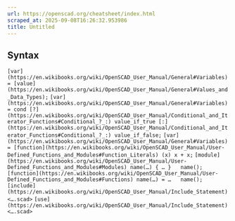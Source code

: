 ```yaml
---
url: https://openscad.org/cheatsheet/index.html
scraped_at: 2025-09-08T16:26:32.953986
title: Untitled
---
```


## Syntax

`[var](https://en.wikibooks.org/wiki/OpenSCAD_User_Manual/General#Variables) =
[value](https://en.wikibooks.org/wiki/OpenSCAD_User_Manual/General#Values_and_Data_Types);`
`[var](https://en.wikibooks.org/wiki/OpenSCAD_User_Manual/General#Variables) =
cond
[?](https://en.wikibooks.org/wiki/OpenSCAD_User_Manual/Conditional_and_Iterator_Functions#Conditional_?_:)
value_if_true
[:](https://en.wikibooks.org/wiki/OpenSCAD_User_Manual/Conditional_and_Iterator_Functions#Conditional_?_:)
value_if_false;`
`[var](https://en.wikibooks.org/wiki/OpenSCAD_User_Manual/General#Variables) =
[function](https://en.wikibooks.org/wiki/OpenSCAD_User_Manual/User-
Defined_Functions_and_Modules#Function_Literals) (x) x + x;`
`[module](https://en.wikibooks.org/wiki/OpenSCAD_User_Manual/User-
Defined_Functions_and_Modules#Modules) name(…) { … }  
name();` `[function](https://en.wikibooks.org/wiki/OpenSCAD_User_Manual/User-
Defined_Functions_and_Modules#Functions) name(…) = …  
name();`
`[include](https://en.wikibooks.org/wiki/OpenSCAD_User_Manual/Include_Statement)
<….scad>`
`[use](https://en.wikibooks.org/wiki/OpenSCAD_User_Manual/Include_Statement)
<….scad>`

